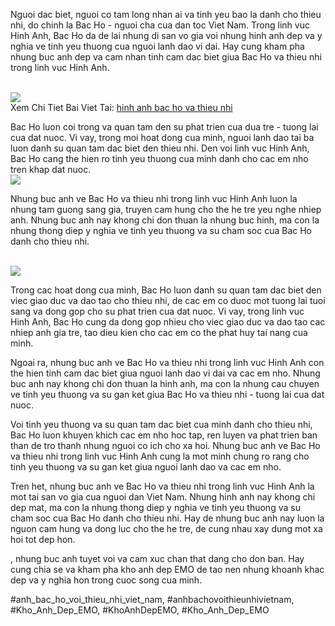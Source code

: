<section>
<p>Nguoi dac biet, nguoi co tam long nhan ai va tinh yeu bao la danh cho thieu nhi, do chinh la Bac Ho - nguoi cha cua dan toc Viet Nam. Trong linh vuc Hinh Anh, Bac Ho da de lai nhung di san vo gia voi nhung hinh anh dep va y nghia ve tinh yeu thuong cua nguoi lanh dao vi dai. Hay cung kham pha nhung buc anh dep va cam nhan tinh cam dac biet giua Bac Ho va thieu nhi trong linh vuc Hinh Anh.</p><br><img src="https://khoanhdepemo.com/wp-content/uploads/2024/12/image-1496-1024x576.png"></br>
Xem Chi Tiet Bai Viet Tai: <a href="https://khoanhdepemo.com/anh-bac-ho-voi-thieu-nhi/">hinh anh bac ho va thieu nhi</a>

<p>Bac Ho luon coi trong va quan tam den su phat trien cua dua tre - tuong lai cua dat nuoc. Vi vay, trong moi hoat dong cua minh, nguoi lanh dao tai ba luon danh su quan tam dac biet den thieu nhi. Den voi linh vuc Hinh Anh, Bac Ho cang the hien ro tinh yeu thuong cua minh danh cho cac em nho tren khap dat nuoc.<br><img src="https://khoanhdepemo.com/wp-content/uploads/2024/12/image-1504.png"></br>
<p>Nhung buc anh ve Bac Ho va thieu nhi trong linh vuc Hinh Anh luon la nhung tam guong sang gia, truyen cam hung cho the he tre yeu nghe nhiep anh. Nhung buc anh nay khong chi don thuan la nhung buc hinh, ma con la nhung thong diep y nghia ve tinh yeu thuong va su cham soc cua Bac Ho danh cho thieu nhi.</p><br><img src="https://khoanhdepemo.com/wp-content/uploads/2024/12/image-1595-1024x658.png"></br>

<p>Trong cac hoat dong cua minh, Bac Ho luon danh su quan tam dac biet den viec giao duc va dao tao cho thieu nhi, de cac em co duoc mot tuong lai tuoi sang va dong gop cho su phat trien cua dat nuoc. Vi vay, trong linh vuc Hinh Anh, Bac Ho cung da dong gop nhieu cho viec giao duc va dao tao cac nhiep anh gia tre, tao dieu kien cho cac em co the phat huy tai nang cua minh.
<p>Ngoai ra, nhung buc anh ve Bac Ho va thieu nhi trong linh vuc Hinh Anh con the hien tinh cam dac biet giua nguoi lanh dao vi dai va cac em nho. Nhung buc anh nay khong chi don thuan la hinh anh, ma con la nhung cau chuyen ve tinh yeu thuong va su gan ket giua Bac Ho va thieu nhi - tuong lai cua dat nuoc.</p>

<p>Voi tinh yeu thuong va su quan tam dac biet cua minh danh cho thieu nhi, Bac Ho luon khuyen khich cac em nho hoc tap, ren luyen va phat trien ban than de tro thanh nhung nguoi co ich cho xa hoi. Nhung buc anh ve Bac Ho va thieu nhi trong linh vuc Hinh Anh cung la mot minh chung ro rang cho tinh yeu thuong va su gan ket giua nguoi lanh dao va cac em nho.
<p>Tren het, nhung buc anh ve Bac Ho va thieu nhi trong linh vuc Hinh Anh la mot tai san vo gia cua nguoi dan Viet Nam. Nhung hinh anh nay khong chi dep mat, ma con la nhung thong diep y nghia ve tinh yeu thuong va su cham soc cua Bac Ho danh cho thieu nhi. Hay de nhung buc anh nay luon la nguon cam hung va dong luc cho the he tre, de cung nhau xay dung mot xa hoi tot dep hon.</p>
</section><p>, nhung buc anh tuyet voi va cam xuc chan that dang cho don ban. Hay cung chia se va kham pha kho anh dep EMO de tao nen nhung khoanh khac dep va y nghia hon trong cuoc song cua minh.</p>
#anh_bac_ho_voi_thieu_nhi_viet_nam, #anhbachovoithieunhivietnam, #Kho_Anh_Dep_EMO, #KhoAnhDepEMO, #Kho_Anh_Dep_EMO

